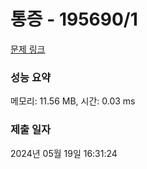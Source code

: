 # 통증 - 195690/1 

[문제 링크](https://level.goorm.io/exam/195690/%ED%86%B5%EC%A6%9D/quiz/1) 

### 성능 요약

메모리: 11.56 MB, 시간: 0.03 ms

### 제출 일자

2024년 05월 19일 16:31:24

